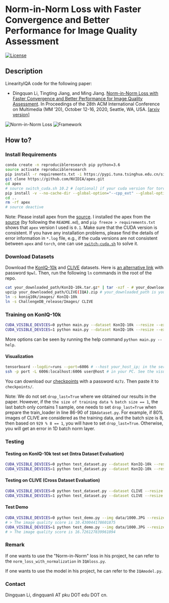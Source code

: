 # Norm-in-Norm Loss with Faster Convergence and Better Performance for Image Quality Assessment
[![License](https://img.shields.io/github/license/mashape/apistatus.svg?maxAge=2592000)](License)

## Description
LinearityIQA code for the following paper:

- Dingquan Li, Tingting Jiang, and Ming Jiang. [Norm-in-Norm Loss with Faster Convergence and Better Performance for Image Quality Assessment](https://dl.acm.org/doi/abs/10.1145/3394171.3413804). In Proceedings of the 28th ACM International Conference on Multimedia (MM ’20), October 12-16, 2020, Seattle, WA, USA. [[arxiv version]](https://arxiv.org/abs/2008.03889)

![Norm-in-Norm Loss](norm-in-norm-loss.jpg)
![Framework](framework.jpg)

## How to?
### Install Requirements
```bash
conda create -n reproducibleresearch pip python=3.6
source activate reproducibleresearch
pip install -r requirements.txt -i https://pypi.tuna.tsinghua.edu.cn/simple > install_0.log
git clone https://github.com/NVIDIA/apex.git
cd apex
# source switch_cuda.sh 10.2 # [optional] if your cuda version for torch is 10.2
pip install -v --no-cache-dir --global-option="--cpp_ext" --global-option="--cuda_ext" ./ > install.log 
cd ..
rm -rf apex
# source deactive
```

Note: Please install apex from the [source](https://github.com/NVIDIA/apex). I installed the apex from the [source](https://github.com/NVIDIA/apex) (by following the `README.md`), and `pip freeze > requirements.txt` shows that `apex` version I used is `0.1`. Make sure that the CUDA version is consistent. If you have any installation problems, please find the details of error information in `*.log` file, e.g., if the cuda versions are not consistent between `apex` and `torch`, one can use [`switch-cuda.sh`](https://github.com/phohenecker/switch-cuda) to solve it.

### Download Datasets
Download the [KonIQ-10k](http://database.mmsp-kn.de/koniq-10k-database.html) and [CLIVE](https://live.ece.utexas.edu/research/ChallengeDB/index.html) datasets. Here is [an alternative link](https://pan.baidu.com/s/1FtHstHT0eTA1cmZ-vNiZ_Q) with password `9pwl`. Then, run the following `ln` commands in the root of the repo.
```bash
cat your_downloaded_path/KonIQ-10k.tar.gz* | tar -xzf - # your_downloaded_path is your path to the downloaded files for KonIQ-10k dataset
upzip your_downloaded_path/CLIVE(IQA).zip # your_downloaded_path is your path to the downloaded files for CLIVE dataset
ln -s koniq10k/images/ KonIQ-10k 
ln -s ChallengeDB_release/Images/ CLIVE 
```

### Training on KonIQ-10k
```bash
CUDA_VISIBLE_DEVICES=0 python main.py --dataset KonIQ-10k --resize --exp_id 0 --lr 1e-4 -bs 8 -e 30 --ft_lr_ratio 0.1 --arch resnext101_32x8d --loss_type norm-in-norm --p 1 --q 2 > exp_id=0-resnext101_32x8d-p=1-q=2-664x498.log 2>&1 & # The saved checkpoint is copied and renamed as "p1q2.pth". 
CUDA_VISIBLE_DEVICES=1 python main.py --dataset KonIQ-10k --resize --exp_id 0 --lr 1e-4 -bs 8 -e 30 --ft_lr_ratio 0.1 --arch resnext101_32x8d --loss_type norm-in-norm --p 1 --q 2 --alpha 1 0.1 > exp_id=0-resnext101_32x8d-p=1-q=2-alpha=1,0.1-664x498.log 2>&1 & # The saved checkpoint is copied and renamed as "p1q2plus0.1variant.pth"
```
More options can be seen by running the help command `python main.py --help`.
#### Visualization
```bash
tensorboard --logdir=runs --port=6006 # --host your_host_ip; in the server (host:port)
ssh -p port -L 6006:localhost:6006 user@host # in your PC. See the visualization in your PC
```

You can download our [checkpoints](https://pan.baidu.com/s/1MRamimHWX8F-SOQ_QsIrvg) with a password `4z7z`. Then paste it to `checkpoints/`.

Note: We do not set `drop_last=True` where we obtained our results in the paper. However, if the `the size of training data % batch size == 1`, the last batch only contains 1 sample, one needs to set `drop_last=True` when prepare the train_loader in line 86-90 of `IQAdataset.py`. For example, if 80% images of CLIVE are considered as the training data, and the batch size is 8, then based on `929 % 8 == 1`, you will have to set `drop_last=True`. Otherwise, you will get an error in 1D batch norm layer.

### Testing
#### Testing on KonIQ-10k test set (Intra Dataset Evaluation)
```bash
CUDA_VISIBLE_DEVICES=0 python test_dataset.py --dataset KonIQ-10k --resize --arch resnext101_32x8d --trained_model_file checkpoints/p1q2.pth
CUDA_VISIBLE_DEVICES=1 python test_dataset.py --dataset KonIQ-10k --resize --arch resnext101_32x8d --trained_model_file checkpoints/p1q2plus0.1variant.pth
```
#### Testing on CLIVE (Cross Dataset Evaluation)
```bash
CUDA_VISIBLE_DEVICES=0 python test_dataset.py --dataset CLIVE --resize --arch resnext101_32x8d --trained_model_file checkpoints/p1q2.pth
CUDA_VISIBLE_DEVICES=1 python test_dataset.py --dataset CLIVE --resize --arch resnext101_32x8d --trained_model_file checkpoints/p1q2plus0.1variant.pth
```
#### Test Demo
```bash
CUDA_VISIBLE_DEVICES=0 python test_demo.py --img data/1000.JPG --resize --arch resnext101_32x8d --trained_model_file checkpoints/p1q2.pth
# > The image quality score is 10.430044178601875
CUDA_VISIBLE_DEVICES=1 python test_demo.py --img data/1000.JPG --resize --arch resnext101_32x8d --trained_model_file checkpoints/p1q2plus0.1variant.pth
# > The image quality score is 16.726127839961094
```

### Remark
If one wants to use the "Norm-in-Norm" loss in his project, he can refer to the `norm_loss_with_normalization` in `IQAloss.py`.

If one wants to use the model in his project, he can refer to the `IQAmodel.py`.

### Contact
Dingquan Li, dingquanli AT pku DOT edu DOT cn.
